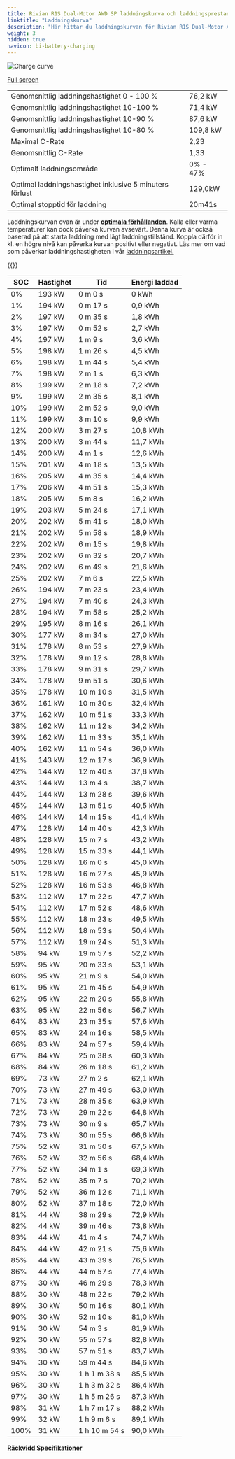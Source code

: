 ```yaml
---
title: Rivian R1S Dual-Motor AWD SP laddningskurva och laddningsprestanda
linktitle: "Laddningskurva"
description: "Här hittar du laddningskurvan för Rivian R1S Dual-Motor AWD SP."
weight: 3
hidden: true
navicon: bi-battery-charging
---
```

<!-- markdownlint-disable MD033 -->
<img src="/images/models/rivian/r1/r1s_dual-motor_awd_sp/chargingcurve.svg" alt="Charge curve" class="img-fluid">

[Full screen](/images/models/rivian/r1/r1s_dual-motor_awd_sp/chargingcurve.svg)


<table class="table table-striped border">
<tbody>
<tr>
<td>Genomsnittlig laddningshastighet 0 - 100 %</td><td>76,2 kW</td>
</tr>
<tr>
<td>Genomsnittlig laddningshastighet 10-100 %</td><td>71,4 kW</td>
</tr>
<tr>
<td>Genomsnittlig laddningshastighet 10-90 %</td><td>87,6 kW</td>
</tr>
<tr>
<td>Genomsnittlig laddningshastighet 10-80 %</td><td>109,8 kW</td>
</tr>
<tr>
<td>Maximal C-Rate</td><td>2,23</td>
</tr>
<tr>
<td>Genomsnittlig C-Rate</td><td>1,33</td>
</tr>
<tr>
<td>Optimalt laddningsområde</td><td>0% - 47%</td>
</tr>
<tr>
<td>Optimal laddningshastighet inklusive 5 minuters förlust</td><td>129,0kW</td>
</tr>
<tr>
<td>Optimal stopptid för laddning</td><td>20m41s</td>
</tr>
</tbody>
</table>


Laddningskurvan ovan är under **[optimala förhållanden](../../../../../technology/battery/charging/#temperatur)**. Kalla eller varma temperaturer kan dock påverka kurvan avsevärt. Denna kurva är också baserad på att starta laddning med lågt laddningstillstånd. Koppla därför in kl. en högre nivå kan påverka kurvan positivt eller negativt. Läs mer om vad som påverkar laddningshastigheten i vår [laddningsartikel.](../../../../../technology/battery/charging/)


{{<evkxdisplayaddarticle />}}
<table class="table table-striped border">
<thead>
<tr><th>SOC</th><th>Hastighet</th><th>Tid</th><th>Energi laddad</th></tr>
</thead>
<tbody>
<tr>
<td>0%</td><td>193 kW</td><td> 0 m 0 s </td><td>0 kWh </td>
</tr>
<tr>
<td>1%</td><td>194 kW</td><td> 0 m 17 s </td><td>0,9 kWh </td>
</tr>
<tr>
<td>2%</td><td>197 kW</td><td> 0 m 35 s </td><td>1,8 kWh </td>
</tr>
<tr>
<td>3%</td><td>197 kW</td><td> 0 m 52 s </td><td>2,7 kWh </td>
</tr>
<tr>
<td>4%</td><td>197 kW</td><td> 1 m 9 s </td><td>3,6 kWh </td>
</tr>
<tr>
<td>5%</td><td>198 kW</td><td> 1 m 26 s </td><td>4,5 kWh </td>
</tr>
<tr>
<td>6%</td><td>198 kW</td><td> 1 m 44 s </td><td>5,4 kWh </td>
</tr>
<tr>
<td>7%</td><td>198 kW</td><td> 2 m 1 s </td><td>6,3 kWh </td>
</tr>
<tr>
<td>8%</td><td>199 kW</td><td> 2 m 18 s </td><td>7,2 kWh </td>
</tr>
<tr>
<td>9%</td><td>199 kW</td><td> 2 m 35 s </td><td>8,1 kWh </td>
</tr>
<tr>
<td>10%</td><td>199 kW</td><td> 2 m 52 s </td><td>9,0 kWh </td>
</tr>
<tr>
<td>11%</td><td>199 kW</td><td> 3 m 10 s </td><td>9,9 kWh </td>
</tr>
<tr>
<td>12%</td><td>200 kW</td><td> 3 m 27 s </td><td>10,8 kWh </td>
</tr>
<tr>
<td>13%</td><td>200 kW</td><td> 3 m 44 s </td><td>11,7 kWh </td>
</tr>
<tr>
<td>14%</td><td>200 kW</td><td> 4 m 1 s </td><td>12,6 kWh </td>
</tr>
<tr>
<td>15%</td><td>201 kW</td><td> 4 m 18 s </td><td>13,5 kWh </td>
</tr>
<tr>
<td>16%</td><td>205 kW</td><td> 4 m 35 s </td><td>14,4 kWh </td>
</tr>
<tr>
<td>17%</td><td>206 kW</td><td> 4 m 51 s </td><td>15,3 kWh </td>
</tr>
<tr>
<td>18%</td><td>205 kW</td><td> 5 m 8 s </td><td>16,2 kWh </td>
</tr>
<tr>
<td>19%</td><td>203 kW</td><td> 5 m 24 s </td><td>17,1 kWh </td>
</tr>
<tr>
<td>20%</td><td>202 kW</td><td> 5 m 41 s </td><td>18,0 kWh </td>
</tr>
<tr>
<td>21%</td><td>202 kW</td><td> 5 m 58 s </td><td>18,9 kWh </td>
</tr>
<tr>
<td>22%</td><td>202 kW</td><td> 6 m 15 s </td><td>19,8 kWh </td>
</tr>
<tr>
<td>23%</td><td>202 kW</td><td> 6 m 32 s </td><td>20,7 kWh </td>
</tr>
<tr>
<td>24%</td><td>202 kW</td><td> 6 m 49 s </td><td>21,6 kWh </td>
</tr>
<tr>
<td>25%</td><td>202 kW</td><td> 7 m 6 s </td><td>22,5 kWh </td>
</tr>
<tr>
<td>26%</td><td>194 kW</td><td> 7 m 23 s </td><td>23,4 kWh </td>
</tr>
<tr>
<td>27%</td><td>194 kW</td><td> 7 m 40 s </td><td>24,3 kWh </td>
</tr>
<tr>
<td>28%</td><td>194 kW</td><td> 7 m 58 s </td><td>25,2 kWh </td>
</tr>
<tr>
<td>29%</td><td>195 kW</td><td> 8 m 16 s </td><td>26,1 kWh </td>
</tr>
<tr>
<td>30%</td><td>177 kW</td><td> 8 m 34 s </td><td>27,0 kWh </td>
</tr>
<tr>
<td>31%</td><td>178 kW</td><td> 8 m 53 s </td><td>27,9 kWh </td>
</tr>
<tr>
<td>32%</td><td>178 kW</td><td> 9 m 12 s </td><td>28,8 kWh </td>
</tr>
<tr>
<td>33%</td><td>178 kW</td><td> 9 m 31 s </td><td>29,7 kWh </td>
</tr>
<tr>
<td>34%</td><td>178 kW</td><td> 9 m 51 s </td><td>30,6 kWh </td>
</tr>
<tr>
<td>35%</td><td>178 kW</td><td> 10 m 10 s </td><td>31,5 kWh </td>
</tr>
<tr>
<td>36%</td><td>161 kW</td><td> 10 m 30 s </td><td>32,4 kWh </td>
</tr>
<tr>
<td>37%</td><td>162 kW</td><td> 10 m 51 s </td><td>33,3 kWh </td>
</tr>
<tr>
<td>38%</td><td>162 kW</td><td> 11 m 12 s </td><td>34,2 kWh </td>
</tr>
<tr>
<td>39%</td><td>162 kW</td><td> 11 m 33 s </td><td>35,1 kWh </td>
</tr>
<tr>
<td>40%</td><td>162 kW</td><td> 11 m 54 s </td><td>36,0 kWh </td>
</tr>
<tr>
<td>41%</td><td>143 kW</td><td> 12 m 17 s </td><td>36,9 kWh </td>
</tr>
<tr>
<td>42%</td><td>144 kW</td><td> 12 m 40 s </td><td>37,8 kWh </td>
</tr>
<tr>
<td>43%</td><td>144 kW</td><td> 13 m 4 s </td><td>38,7 kWh </td>
</tr>
<tr>
<td>44%</td><td>144 kW</td><td> 13 m 28 s </td><td>39,6 kWh </td>
</tr>
<tr>
<td>45%</td><td>144 kW</td><td> 13 m 51 s </td><td>40,5 kWh </td>
</tr>
<tr>
<td>46%</td><td>144 kW</td><td> 14 m 15 s </td><td>41,4 kWh </td>
</tr>
<tr>
<td>47%</td><td>128 kW</td><td> 14 m 40 s </td><td>42,3 kWh </td>
</tr>
<tr>
<td>48%</td><td>128 kW</td><td> 15 m 7 s </td><td>43,2 kWh </td>
</tr>
<tr>
<td>49%</td><td>128 kW</td><td> 15 m 33 s </td><td>44,1 kWh </td>
</tr>
<tr>
<td>50%</td><td>128 kW</td><td> 16 m 0 s </td><td>45,0 kWh </td>
</tr>
<tr>
<td>51%</td><td>128 kW</td><td> 16 m 27 s </td><td>45,9 kWh </td>
</tr>
<tr>
<td>52%</td><td>128 kW</td><td> 16 m 53 s </td><td>46,8 kWh </td>
</tr>
<tr>
<td>53%</td><td>112 kW</td><td> 17 m 22 s </td><td>47,7 kWh </td>
</tr>
<tr>
<td>54%</td><td>112 kW</td><td> 17 m 52 s </td><td>48,6 kWh </td>
</tr>
<tr>
<td>55%</td><td>112 kW</td><td> 18 m 23 s </td><td>49,5 kWh </td>
</tr>
<tr>
<td>56%</td><td>112 kW</td><td> 18 m 53 s </td><td>50,4 kWh </td>
</tr>
<tr>
<td>57%</td><td>112 kW</td><td> 19 m 24 s </td><td>51,3 kWh </td>
</tr>
<tr>
<td>58%</td><td>94 kW</td><td> 19 m 57 s </td><td>52,2 kWh </td>
</tr>
<tr>
<td>59%</td><td>95 kW</td><td> 20 m 33 s </td><td>53,1 kWh </td>
</tr>
<tr>
<td>60%</td><td>95 kW</td><td> 21 m 9 s </td><td>54,0 kWh </td>
</tr>
<tr>
<td>61%</td><td>95 kW</td><td> 21 m 45 s </td><td>54,9 kWh </td>
</tr>
<tr>
<td>62%</td><td>95 kW</td><td> 22 m 20 s </td><td>55,8 kWh </td>
</tr>
<tr>
<td>63%</td><td>95 kW</td><td> 22 m 56 s </td><td>56,7 kWh </td>
</tr>
<tr>
<td>64%</td><td>83 kW</td><td> 23 m 35 s </td><td>57,6 kWh </td>
</tr>
<tr>
<td>65%</td><td>83 kW</td><td> 24 m 16 s </td><td>58,5 kWh </td>
</tr>
<tr>
<td>66%</td><td>83 kW</td><td> 24 m 57 s </td><td>59,4 kWh </td>
</tr>
<tr>
<td>67%</td><td>84 kW</td><td> 25 m 38 s </td><td>60,3 kWh </td>
</tr>
<tr>
<td>68%</td><td>84 kW</td><td> 26 m 18 s </td><td>61,2 kWh </td>
</tr>
<tr>
<td>69%</td><td>73 kW</td><td> 27 m 2 s </td><td>62,1 kWh </td>
</tr>
<tr>
<td>70%</td><td>73 kW</td><td> 27 m 49 s </td><td>63,0 kWh </td>
</tr>
<tr>
<td>71%</td><td>73 kW</td><td> 28 m 35 s </td><td>63,9 kWh </td>
</tr>
<tr>
<td>72%</td><td>73 kW</td><td> 29 m 22 s </td><td>64,8 kWh </td>
</tr>
<tr>
<td>73%</td><td>73 kW</td><td> 30 m 9 s </td><td>65,7 kWh </td>
</tr>
<tr>
<td>74%</td><td>73 kW</td><td> 30 m 55 s </td><td>66,6 kWh </td>
</tr>
<tr>
<td>75%</td><td>52 kW</td><td> 31 m 50 s </td><td>67,5 kWh </td>
</tr>
<tr>
<td>76%</td><td>52 kW</td><td> 32 m 56 s </td><td>68,4 kWh </td>
</tr>
<tr>
<td>77%</td><td>52 kW</td><td> 34 m 1 s </td><td>69,3 kWh </td>
</tr>
<tr>
<td>78%</td><td>52 kW</td><td> 35 m 7 s </td><td>70,2 kWh </td>
</tr>
<tr>
<td>79%</td><td>52 kW</td><td> 36 m 12 s </td><td>71,1 kWh </td>
</tr>
<tr>
<td>80%</td><td>52 kW</td><td> 37 m 18 s </td><td>72,0 kWh </td>
</tr>
<tr>
<td>81%</td><td>44 kW</td><td> 38 m 29 s </td><td>72,9 kWh </td>
</tr>
<tr>
<td>82%</td><td>44 kW</td><td> 39 m 46 s </td><td>73,8 kWh </td>
</tr>
<tr>
<td>83%</td><td>44 kW</td><td> 41 m 4 s </td><td>74,7 kWh </td>
</tr>
<tr>
<td>84%</td><td>44 kW</td><td> 42 m 21 s </td><td>75,6 kWh </td>
</tr>
<tr>
<td>85%</td><td>44 kW</td><td> 43 m 39 s </td><td>76,5 kWh </td>
</tr>
<tr>
<td>86%</td><td>44 kW</td><td> 44 m 57 s </td><td>77,4 kWh </td>
</tr>
<tr>
<td>87%</td><td>30 kW</td><td> 46 m 29 s </td><td>78,3 kWh </td>
</tr>
<tr>
<td>88%</td><td>30 kW</td><td> 48 m 22 s </td><td>79,2 kWh </td>
</tr>
<tr>
<td>89%</td><td>30 kW</td><td> 50 m 16 s </td><td>80,1 kWh </td>
</tr>
<tr>
<td>90%</td><td>30 kW</td><td> 52 m 10 s </td><td>81,0 kWh </td>
</tr>
<tr>
<td>91%</td><td>30 kW</td><td> 54 m 3 s </td><td>81,9 kWh </td>
</tr>
<tr>
<td>92%</td><td>30 kW</td><td> 55 m 57 s </td><td>82,8 kWh </td>
</tr>
<tr>
<td>93%</td><td>30 kW</td><td> 57 m 51 s </td><td>83,7 kWh </td>
</tr>
<tr>
<td>94%</td><td>30 kW</td><td> 59 m 44 s </td><td>84,6 kWh </td>
</tr>
<tr>
<td>95%</td><td>30 kW</td><td>1 h 1 m 38 s </td><td>85,5 kWh </td>
</tr>
<tr>
<td>96%</td><td>30 kW</td><td>1 h 3 m 32 s </td><td>86,4 kWh </td>
</tr>
<tr>
<td>97%</td><td>30 kW</td><td>1 h 5 m 26 s </td><td>87,3 kWh </td>
</tr>
<tr>
<td>98%</td><td>31 kW</td><td>1 h 7 m 17 s </td><td>88,2 kWh </td>
</tr>
<tr>
<td>99%</td><td>32 kW</td><td>1 h 9 m 6 s </td><td>89,1 kWh </td>
</tr>
<tr>
<td>100%</td><td>31 kW</td><td>1 h 10 m 54 s </td><td>90,0 kWh </td>
</tr>
</tbody>
</table>

<div class="mt-3 mb-3">
<a href="../rangeandconsumption/" class="text-decoration-none text-black">
<strong><i class="bi-arrow-left"></i> Räckvidd </strong>
</a>
<a href="../specifications/" class="text-decoration-none text-black float-end">
<strong>Specifikationer <i class="bi-arrow-right"></i></strong>
</a>
</div>
